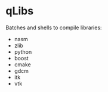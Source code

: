 # qLibs
Batches and shells to compile libraries:
- nasm
- zlib
- python
- boost
- cmake
- gdcm
- itk
- vtk